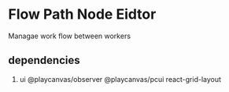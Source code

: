 # Flow Path Node Eidtor

Managae work flow between workers



## dependencies



1. ui
@playcanvas/observer
@playcanvas/pcui
react-grid-layout